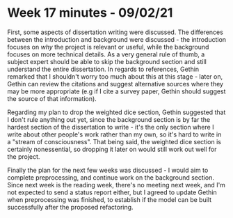 # Week 17 minutes - 09/02/21

First, some aspects of dissertation writing were discussed. The differences between the introduction and background were discussed - the introduction focuses on *why* the project is relevant or useful, while the background focuses on more technical details. As a very general rule of thumb, a subject expert should be able to skip the background section and still understand the entire dissertation. In regards to references, Gethin remarked that I shouldn't worry too much about this at this stage - later on, Gethin can review the citations and suggest alternative sources where they may be more appropriate (e.g if I cite a survey paper, Gethin should suggest the source of that information).

Regarding my plan to drop the weighted dice section, Gethin suggested that I don't rule anything out yet, since the background section is by far the hardest section of the dissertation to write - it's the only section where I write about other people's work rather than my own, so it's hard to write in a "stream of consciousness". That being said, the weighted dice section is certainly nonessential, so dropping it later on would still work out well for the project.

Finally the plan for the next few weeks was discussed - I would aim to complete preprocessing, and continue work on the background section. Since next week is the reading week, there's no meeting next week, and I'm not expected to send a status report either, but I agreed to update Gethin when preprocessing was finished, to establish if the model can be built successfully after the proposed refactoring.








